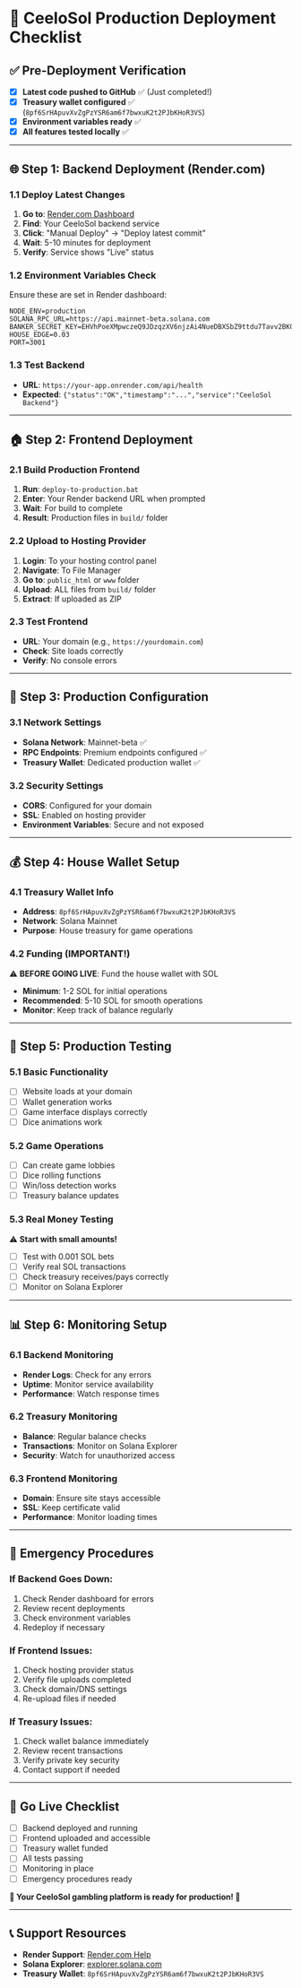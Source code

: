 # 🚀 CeeloSol Production Deployment Checklist

## ✅ **Pre-Deployment Verification**

- [x] **Latest code pushed to GitHub** ✅ (Just completed!)
- [x] **Treasury wallet configured** ✅ (`8pf6SrHApuvXvZgPzYSR6am6f7bwxuK2t2PJbKHoR3VS`)
- [x] **Environment variables ready** ✅
- [x] **All features tested locally** ✅

---

## 🌐 **Step 1: Backend Deployment (Render.com)**

### 1.1 Deploy Latest Changes
1. **Go to**: [Render.com Dashboard](https://render.com)
2. **Find**: Your CeeloSol backend service
3. **Click**: "Manual Deploy" → "Deploy latest commit"
4. **Wait**: 5-10 minutes for deployment
5. **Verify**: Service shows "Live" status

### 1.2 Environment Variables Check
Ensure these are set in Render dashboard:
```
NODE_ENV=production
SOLANA_RPC_URL=https://api.mainnet-beta.solana.com
BANKER_SECRET_KEY=EHVhPoeXMpwczeQ9JDzqzXV6njzAi4NueDBXSbZ9ttdu7Tavv2BKGHANPN7Tqw8i7To4JnRDjmxXJnXbo3f4hRr
HOUSE_EDGE=0.03
PORT=3001
```

### 1.3 Test Backend
- **URL**: `https://your-app.onrender.com/api/health`
- **Expected**: `{"status":"OK","timestamp":"...","service":"CeeloSol Backend"}`

---

## 🏠 **Step 2: Frontend Deployment**

### 2.1 Build Production Frontend
1. **Run**: `deploy-to-production.bat`
2. **Enter**: Your Render backend URL when prompted
3. **Wait**: For build to complete
4. **Result**: Production files in `build/` folder

### 2.2 Upload to Hosting Provider
1. **Login**: To your hosting control panel
2. **Navigate**: To File Manager
3. **Go to**: `public_html` or `www` folder
4. **Upload**: ALL files from `build/` folder
5. **Extract**: If uploaded as ZIP

### 2.3 Test Frontend
- **URL**: Your domain (e.g., `https://yourdomain.com`)
- **Check**: Site loads correctly
- **Verify**: No console errors

---

## 🔧 **Step 3: Production Configuration**

### 3.1 Network Settings
- **Solana Network**: Mainnet-beta ✅
- **RPC Endpoints**: Premium endpoints configured ✅
- **Treasury Wallet**: Dedicated production wallet ✅

### 3.2 Security Settings
- **CORS**: Configured for your domain
- **SSL**: Enabled on hosting provider
- **Environment Variables**: Secure and not exposed

---

## 💰 **Step 4: House Wallet Setup**

### 4.1 Treasury Wallet Info
- **Address**: `8pf6SrHApuvXvZgPzYSR6am6f7bwxuK2t2PJbKHoR3VS`
- **Network**: Solana Mainnet
- **Purpose**: House treasury for game operations

### 4.2 Funding (IMPORTANT!)
⚠️ **BEFORE GOING LIVE**: Fund the house wallet with SOL
- **Minimum**: 1-2 SOL for initial operations
- **Recommended**: 5-10 SOL for smooth operations
- **Monitor**: Keep track of balance regularly

---

## 🧪 **Step 5: Production Testing**

### 5.1 Basic Functionality
- [ ] Website loads at your domain
- [ ] Wallet generation works
- [ ] Game interface displays correctly
- [ ] Dice animations work

### 5.2 Game Operations
- [ ] Can create game lobbies
- [ ] Dice rolling functions
- [ ] Win/loss detection works
- [ ] Treasury balance updates

### 5.3 Real Money Testing
⚠️ **Start with small amounts!**
- [ ] Test with 0.001 SOL bets
- [ ] Verify real SOL transactions
- [ ] Check treasury receives/pays correctly
- [ ] Monitor on Solana Explorer

---

## 📊 **Step 6: Monitoring Setup**

### 6.1 Backend Monitoring
- **Render Logs**: Check for any errors
- **Uptime**: Monitor service availability
- **Performance**: Watch response times

### 6.2 Treasury Monitoring
- **Balance**: Regular balance checks
- **Transactions**: Monitor on Solana Explorer
- **Security**: Watch for unauthorized access

### 6.3 Frontend Monitoring
- **Domain**: Ensure site stays accessible
- **SSL**: Keep certificate valid
- **Performance**: Monitor loading times

---

## 🚨 **Emergency Procedures**

### If Backend Goes Down:
1. Check Render dashboard for errors
2. Review recent deployments
3. Check environment variables
4. Redeploy if necessary

### If Frontend Issues:
1. Check hosting provider status
2. Verify file uploads completed
3. Check domain/DNS settings
4. Re-upload files if needed

### If Treasury Issues:
1. Check wallet balance immediately
2. Review recent transactions
3. Verify private key security
4. Contact support if needed

---

## 🎉 **Go Live Checklist**

- [ ] Backend deployed and running
- [ ] Frontend uploaded and accessible
- [ ] Treasury wallet funded
- [ ] All tests passing
- [ ] Monitoring in place
- [ ] Emergency procedures ready

**🎲 Your CeeloSol gambling platform is ready for production! 🚀**

---

## 📞 **Support Resources**

- **Render Support**: [Render.com Help](https://render.com/docs)
- **Solana Explorer**: [explorer.solana.com](https://explorer.solana.com)
- **Treasury Wallet**: `8pf6SrHApuvXvZgPzYSR6am6f7bwxuK2t2PJbKHoR3VS`
